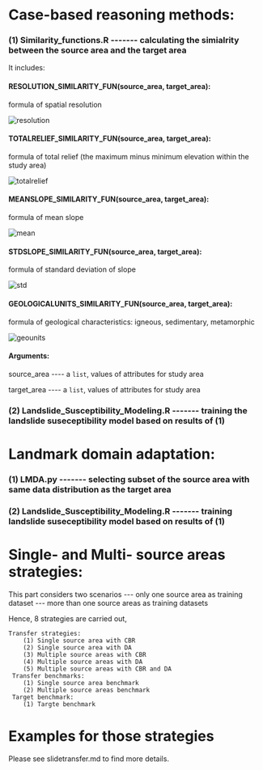
# Case-based reasoning methods:

   ### (1) Similarity_functions.R              ------- calculating the simialrity between the source area and the target area
   
   It includes:
   
   #### RESOLUTION_SIMILARITY_FUN(source_area, target_area):
   
   formula of spatial resolution 
   
   ![resolution](https://user-images.githubusercontent.com/60289894/164326195-a7eaaef1-67ff-4926-9f0d-a6f24cc85a92.PNG)
   
   #### TOTALRELIEF_SIMILARITY_FUN(source_area, target_area):
   
   formula of total relief (the maximum minus minimum elevation within the study area)
   
   ![totalrelief](https://user-images.githubusercontent.com/60289894/164326190-6375fbb8-eee3-4085-b8d6-289956e0a1ad.PNG)
   
   #### MEANSLOPE_SIMILARITY_FUN(source_area, target_area):
   
   formula of mean slope
   
   ![mean](https://user-images.githubusercontent.com/60289894/164326202-97b7d3ff-61dc-4610-89c4-477e05dc50e1.PNG)
   
   #### STDSLOPE_SIMILARITY_FUN(source_area, target_area):
   
   formula of standard deviation of slope
   
   ![std](https://user-images.githubusercontent.com/60289894/164326205-0bf01cd3-fea0-4f01-95ee-05ef285c9b0f.PNG)
   
   #### GEOLOGICALUNITS_SIMILARITY_FUN(source_area, target_area):
   
   formula of geological characteristics: igneous, sedimentary, metamorphic
   
   ![geounits](https://user-images.githubusercontent.com/60289894/164326199-90a31094-34d5-414c-ad1d-c173dc7150b3.PNG)
   
   #### Arguments:
   
   source_area ---- a `list`, values of attributes for study area

   target_area ---- a `list`, values of attributes for study area
   
   ### (2) Landslide_Susceptibility_Modeling.R ------- training the landslide suseceptibility model based on results of (1)
 
# Landmark domain adaptation:

   ### (1) LMDA.py                             ------- selecting subset of the source area with same data distribution as the target area
   
   
   
   ### (2) Landslide_Susceptibility_Modeling.R ------- training landslide suseceptibility model based on results of (1)

# Single- and Multi- source areas strategies:

   This part considers two scenarios --- only one source area as training dataset
                                     --- more than one source areas as training datasets

Hence, 8 strategies are carried out,

    Transfer strategies:
        (1) Single source area with CBR
        (2) Single source area with DA
        (3) Multiple source areas with CBR
        (4) Multiple source areas with DA
        (5) Multiple source areas with CBR and DA
     Transfer benchmarks:
        (1) Single source area benchmark
        (2) Multiple source areas benchmark
     Target benchmark:
        (1) Targte benchmark
     
# Examples for those strategies

Please see slidetransfer.md to find more details.



